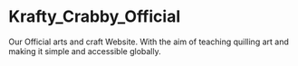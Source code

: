 # Krafty_Crabby_Official
Our Official arts and craft Website. With the aim of teaching quilling art and making it simple and accessible globally.
